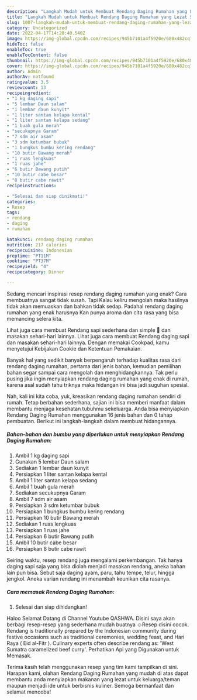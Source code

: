 ```yaml
---
description: "Langkah Mudah untuk Membuat Rendang Daging Rumahan yang Lezat Sekali "
title: "Langkah Mudah untuk Membuat Rendang Daging Rumahan yang Lezat Sekali "
slug: 1007-langkah-mudah-untuk-membuat-rendang-daging-rumahan-yang-lezat-sekali
category: Uncategorized
date: 2022-04-17T14:20:40.540Z
image: https://img-global.cpcdn.com/recipes/945b7101a4f5920e/680x482cq70/rendang-daging-rumahan-foto-resep-utama.jpg
hideToc: false
enableToc: true
enableTocContent: false
thumbnail: https://img-global.cpcdn.com/recipes/945b7101a4f5920e/680x482cq70/rendang-daging-rumahan-foto-resep-utama.jpg
cover: https://img-global.cpcdn.com/recipes/945b7101a4f5920e/680x482cq70/rendang-daging-rumahan-foto-resep-utama.jpg
author: Admin
authorAv: notfound
ratingvalue: 3.5
reviewcount: 13
recipeingredient:
- "1 kg daging sapi"
- "5 lembar Daun salam"
- "1 lembar daun kunyit"
- "1 liter santan kelapa kental"
- "1 liter santan kelapa sedang"
- "1 buah gula merah"
- "secukupnya Garam"
- "7 sdm air asam"
- "3 sdm ketumbar bubuk"
- "1 bungkus bumbu kering rendang"
- "10 butir Bawang merah"
- "1 ruas lengkuas"
- "1 ruas jahe"
- "6 butir Bawang putih"
- "10 butir cabe besar"
- "8 butir cabe rawit"
recipeinstructions:

- "Selesai dan siap dinikmati!"
categories:
- Resep
tags:
- rendang
- daging
- rumahan

katakunci: rendang daging rumahan 
nutrition: 217 calories
recipecuisine: Indonesian
preptime: "PT11M"
cooktime: "PT37M"
recipeyield: "4"
recipecategory: Dinner

---
```



Sedang mencari inspirasi resep rendang daging rumahan yang enak? Cara membuatnya sangat tidak susah. Tapi Kalau keliru mengolah maka hasilnya tidak akan memuaskan dan bahkan tidak sedap. Padahal rendang daging rumahan yang enak harusnya Kan punya aroma dan cita rasa yang bisa memancing selera kita.


Lihat juga cara membuat Rendang sapi sederhana dan simple 🥰 dan masakan sehari-hari lainnya. Lihat juga cara membuat Rendang daging sapi dan masakan sehari-hari lainnya. Dengan memakai Cookpad, kamu menyetujui Kebijakan Cookie dan Ketentuan Pemakaian.

Banyak hal yang sedikit banyak berpengaruh terhadap kualitas rasa dari rendang daging rumahan, pertama dari jenis bahan, kemudian pemilihan bahan segar sampai cara mengolah dan menghidangkannya. Tak perlu pusing jika ingin menyiapkan rendang daging rumahan yang enak di rumah, karena asal sudah tahu triknya maka hidangan ini bisa jadi suguhan spesial.


Nah, kali ini kita coba, yuk, kreasikan rendang daging rumahan sendiri di rumah. Tetap berbahan sederhana, sajian ini bisa memberi manfaat dalam membantu menjaga kesehatan tubuhmu sekeluarga. Anda bisa menyiapkan Rendang Daging Rumahan menggunakan 16 jenis bahan dan 0 tahap pembuatan. Berikut ini langkah-langkah dalam membuat hidangannya.

<!--inarticleads1-->

##### Bahan-bahan dan bumbu yang diperlukan untuk menyiapkan Rendang Daging Rumahan:

1. Ambil 1 kg daging sapi
1. Gunakan 5 lembar Daun salam
1. Sediakan 1 lembar daun kunyit
1. Persiapkan 1 liter santan kelapa kental
1. Ambil 1 liter santan kelapa sedang
1. Ambil 1 buah gula merah
1. Sediakan secukupnya Garam
1. Ambil 7 sdm air asam
1. Persiapkan 3 sdm ketumbar bubuk
1. Persiapkan 1 bungkus bumbu kering rendang
1. Persiapkan 10 butir Bawang merah
1. Sediakan 1 ruas lengkuas
1. Persiapkan 1 ruas jahe
1. Persiapkan 6 butir Bawang putih
1. Ambil 10 butir cabe besar
1. Persiapkan 8 butir cabe rawit


Seiring waktu, resep rendang juga mengalami perkembangan. Tak hanya daging sapi saja yang bisa diolah menjadi masakan rendang, aneka bahan lain pun bisa. Sebut saja daging ayam, paru, tahu tempe, telur, hingga jengkol. Aneka varian rendang ini menambah keunikan cita rasanya. 

<!--inarticleads2-->

##### Cara memasak Rendang Daging Rumahan:


1. Selesai dan siap dihidangkan!

Haloo Selamat Datang di Channel Youtube QASHWA. Disini saya akan berbagi resep-resep yang sederhana mudah buatnya ☺️Resep disini cocok. Rendang is traditionally prepared by the Indonesian community during festive occasions such as traditional ceremonies, wedding feast, and Hari Raya ( Eid al-Fitr ). Culinary experts often describe rendang as: &#39;West Sumatra caramelized beef curry&#39;. Perhatikan Api yang Digunakan untuk Memasak. 

Terima kasih telah menggunakan resep yang tim kami tampilkan di sini. Harapan kami, olahan Rendang Daging Rumahan yang mudah di atas dapat membantu anda menyiapkan makanan yang lezat untuk keluarga/teman maupun menjadi ide untuk berbisnis kuliner. Semoga bermanfaat dan selamat mencoba!
